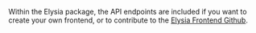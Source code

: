 Within the Elysia package, the API endpoints are included if you want to create your own frontend, or to contribute to the [Elysia Frontend Github](https://github.com/weaviate/elysia-frontend). 

